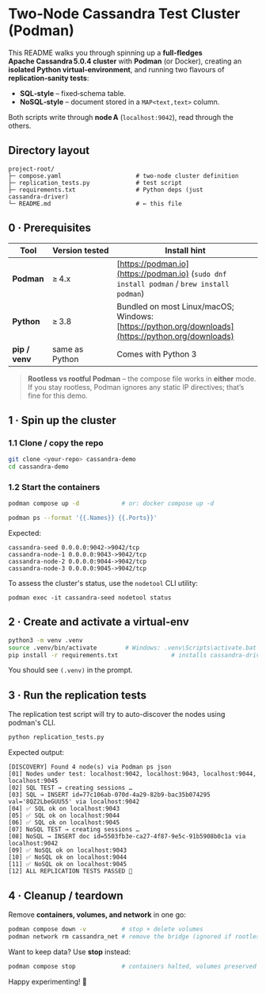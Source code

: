 # Two‑Node Cassandra Test Cluster (Podman)

This README walks you through spinning up a **full-fledges Apache Cassandra 5.0.4 cluster** with **Podman** (or Docker), creating an **isolated Python virtual‑environment**, and running two flavours of **replication‑sanity tests**:

* **SQL‑style** – fixed‑schema table.
* **NoSQL‑style** – document stored in a `MAP<text,text>` column.

Both scripts write through **node A** (`localhost:9042`), read through the others.

## Directory layout

```text
project‑root/
├─ compose.yaml                     # two‑node cluster definition
├─ replication_tests.py             # test script
├─ requirements.txt                 # Python deps (just cassandra‑driver)
└─ README.md                        # ← this file
```

## 0 · Prerequisites

| Tool           | Version tested | Install hint                                                                                       |
| -------------- | -------------- | -------------------------------------------------------------------------------------------------- |
| **Podman**     | ≥ 4.x          | [https://podman.io](https://podman.io) (`sudo dnf install podman` / `brew install podman`)         |
| **Python**     | ≥ 3.8          | Bundled on most Linux/macOS; Windows: [https://python.org/downloads](https://python.org/downloads) |
| **pip / venv** | same as Python | Comes with Python 3                                                                                |

> **Rootless vs rootful Podman** – the compose file works in **either** mode. If you stay rootless, Podman ignores any static IP directives; that’s fine for this demo.

## 1 · Spin up the cluster

### 1.1 Clone / copy the repo

```bash
git clone <your‑repo> cassandra‑demo
cd cassandra‑demo
```

### 1.2 Start the containers

```bash
podman compose up -d            # or: docker compose up -d
```

```bash
podman ps --format '{{.Names}} {{.Ports}}'
```

Expected:

```
cassandra-seed 0.0.0.0:9042->9042/tcp
cassandra-node-1 0.0.0.0:9043->9042/tcp
cassandra-node-2 0.0.0.0:9044->9042/tcp
cassandra-node-3 0.0.0.0:9045->9042/tcp
```

To assess the cluster's status, use the `nodetool` CLI utility:

```
podman exec -it cassandra-seed nodetool status
```


## 2 · Create and activate a virtual‑env

```bash
python3 -m venv .venv
source .venv/bin/activate        # Windows: .venv\Scripts\activate.bat
pip install -r requirements.txt               # installs cassandra‑driver
```

You should see `(.venv)` in the prompt.


## 3 · Run the replication tests

The replication test script will try to auto-discover the nodes using podman's CLI.

```bash
python replication_tests.py
```

Expected output:

```
[DISCOVERY] Found 4 node(s) via Podman ps json
[01] Nodes under test: localhost:9042, localhost:9043, localhost:9044, localhost:9045
[02] SQL TEST → creating sessions …
[03] SQL → INSERT id=77c106ab-070d-4a29-82b9-bac35b074295 val='8QZ2LbeGUU55' via localhost:9042
[04] ✅ SQL ok on localhost:9043
[05] ✅ SQL ok on localhost:9044
[06] ✅ SQL ok on localhost:9045
[07] NoSQL TEST → creating sessions …
[08] NoSQL → INSERT doc id=5503fb3e-ca27-4f87-9e5c-91b5908b0c1a via localhost:9042
[09] ✅ NoSQL ok on localhost:9043
[10] ✅ NoSQL ok on localhost:9044
[11] ✅ NoSQL ok on localhost:9045
[12] ALL REPLICATION TESTS PASSED 🎉
```

## 4 · Cleanup / teardown

Remove **containers, volumes, and network** in one go:

```bash
podman compose down -v          # stop + delete volumes
podman network rm cassandra_net # remove the bridge (ignored if rootless)
```

Want to keep data? Use **stop** instead:

```bash
podman compose stop             # containers halted, volumes preserved
```

Happy experimenting! 🎉
